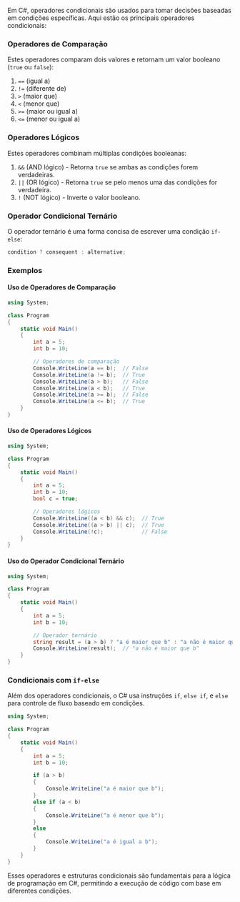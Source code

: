 Em C#, operadores condicionais são usados para tomar decisões baseadas em condições específicas. Aqui estão os principais operadores condicionais:

### Operadores de Comparação

Estes operadores comparam dois valores e retornam um valor booleano (`true` ou `false`):

1. `==` (igual a)
2. `!=` (diferente de)
3. `>` (maior que)
4. `<` (menor que)
5. `>=` (maior ou igual a)
6. `<=` (menor ou igual a)

### Operadores Lógicos

Estes operadores combinam múltiplas condições booleanas:

1. `&&` (AND lógico) - Retorna `true` se ambas as condições forem verdadeiras.
2. `||` (OR lógico) - Retorna `true` se pelo menos uma das condições for verdadeira.
3. `!` (NOT lógico) - Inverte o valor booleano.

### Operador Condicional Ternário

O operador ternário é uma forma concisa de escrever uma condição `if-else`:

```csharp
condition ? consequent : alternative;
```

### Exemplos

#### Uso de Operadores de Comparação

```csharp
using System;

class Program
{
    static void Main()
    {
        int a = 5;
        int b = 10;

        // Operadores de comparação
        Console.WriteLine(a == b);  // False
        Console.WriteLine(a != b);  // True
        Console.WriteLine(a > b);   // False
        Console.WriteLine(a < b);   // True
        Console.WriteLine(a >= b);  // False
        Console.WriteLine(a <= b);  // True
    }
}
```

#### Uso de Operadores Lógicos

```csharp
using System;

class Program
{
    static void Main()
    {
        int a = 5;
        int b = 10;
        bool c = true;

        // Operadores lógicos
        Console.WriteLine((a < b) && c);  // True
        Console.WriteLine((a > b) || c);  // True
        Console.WriteLine(!c);            // False
    }
}
```

#### Uso do Operador Condicional Ternário

```csharp
using System;

class Program
{
    static void Main()
    {
        int a = 5;
        int b = 10;

        // Operador ternário
        string result = (a > b) ? "a é maior que b" : "a não é maior que b";
        Console.WriteLine(result);  // "a não é maior que b"
    }
}
```

### Condicionais com `if-else`

Além dos operadores condicionais, o C# usa instruções `if`, `else if`, e `else` para controle de fluxo baseado em condições.

```csharp
using System;

class Program
{
    static void Main()
    {
        int a = 5;
        int b = 10;

        if (a > b)
        {
            Console.WriteLine("a é maior que b");
        }
        else if (a < b)
        {
            Console.WriteLine("a é menor que b");
        }
        else
        {
            Console.WriteLine("a é igual a b");
        }
    }
}
```

Esses operadores e estruturas condicionais são fundamentais para a lógica de programação em C#, permitindo a execução de código com base em diferentes condições.